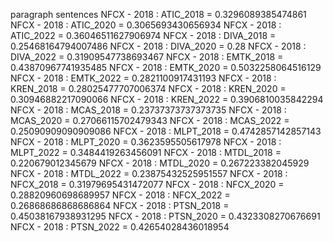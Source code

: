paragraph
sentences
NFCX - 2018 : ATIC_2018 = 0.3296089385474861
NFCX - 2018 : ATIC_2020 = 0.3065693430656934
NFCX - 2018 : ATIC_2022 = 0.36046511627906974
NFCX - 2018 : DIVA_2018 = 0.25468164794007486
NFCX - 2018 : DIVA_2020 = 0.28
NFCX - 2018 : DIVA_2022 = 0.31909547738693467
NFCX - 2018 : EMTK_2018 = 0.43870967741935485
NFCX - 2018 : EMTK_2020 = 0.5032258064516129
NFCX - 2018 : EMTK_2022 = 0.2821100917431193
NFCX - 2018 : KREN_2018 = 0.28025477707006374
NFCX - 2018 : KREN_2020 = 0.30946882217090066
NFCX - 2018 : KREN_2022 = 0.3906810035842294
NFCX - 2018 : MCAS_2018 = 0.23737373737373735
NFCX - 2018 : MCAS_2020 = 0.27066115702479343
NFCX - 2018 : MCAS_2022 = 0.25090909090909086
NFCX - 2018 : MLPT_2018 = 0.4742857142857143
NFCX - 2018 : MLPT_2020 = 0.3623595505617978
NFCX - 2018 : MLPT_2022 = 0.3484419263456091
NFCX - 2018 : MTDL_2018 = 0.220679012345679
NFCX - 2018 : MTDL_2020 = 0.267223382045929
NFCX - 2018 : MTDL_2022 = 0.23875432525951557
NFCX - 2018 : NFCX_2018 = 0.31979695431472077
NFCX - 2018 : NFCX_2020 = 0.28820960698689957
NFCX - 2018 : NFCX_2022 = 0.26868686868686864
NFCX - 2018 : PTSN_2018 = 0.45038167938931295
NFCX - 2018 : PTSN_2020 = 0.4323308270676691
NFCX - 2018 : PTSN_2022 = 0.42654028436018954
